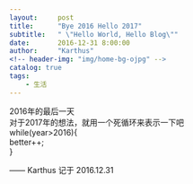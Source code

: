 ```yaml
---
layout:     post
title:      "Bye 2016 Hello 2017"
subtitle:   " \"Hello World, Hello Blog\""
date:       2016-12-31 8:00:00
author:     "Karthus"
<!-- header-img: "img/home-bg-ojpg" -->
catalog: true
tags:
    - 生活
---
```


>
  2016年的最后一天  <br />
  对于2017年的想法，就用一个死循环来表示一下吧 <br />
  while(year>2016){ <br />
   better++; <br />
}


—— Karthus 记于 2016.12.31
